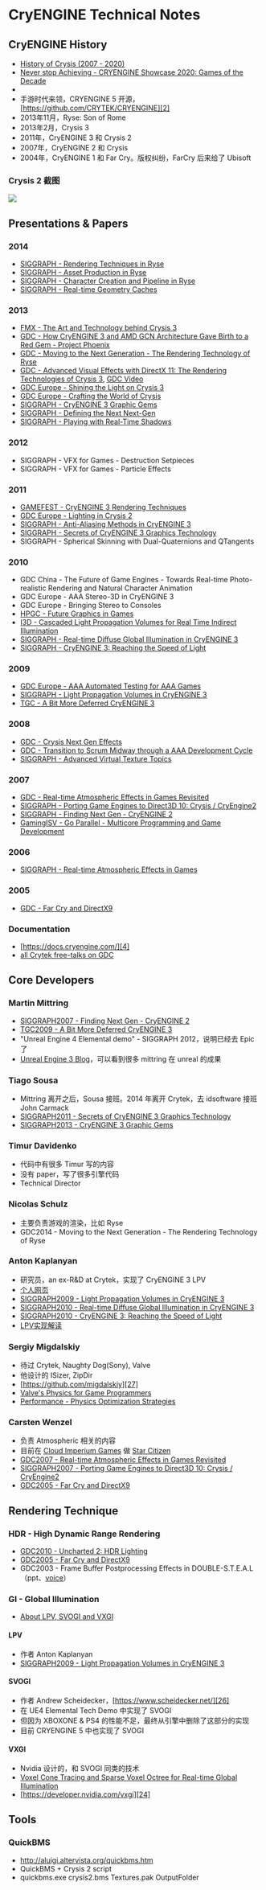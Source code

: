 # CryENGINE Technical Notes


## CryENGINE History

 * [History of Crysis (2007 - 2020)][1]
 * [Never stop Achieving - CRYENGINE Showcase 2020: Games of the Decade][30]
 * 
 * 手游时代来领，CRYENGINE 5 开源，[https://github.com/CRYTEK/CRYENGINE][2]
 * 2013年11月，Ryse: Son of Rome
 * 2013年2月，Crysis 3
 * 2011年，CryENGINE 3 和 Crysis 2
 * 2007年，CryENGINE 2 和 Crysis
 * 2004年，CryENGINE 1 和 Far Cry。版权纠纷，FarCry 后来给了 Ubisoft

### Crysis 2 截图

![](images/2020_08_08_cryengine_technical_notes/crysis2.png)


## Presentations & Papers

### 2014

 * [SIGGRAPH - Rendering Techniques in Ryse][45]
 * [SIGGRAPH - Asset Production in Ryse][44]
 * [SIGGRAPH - Character Creation and Pipeline in Ryse][46]
 * [SIGGRAPH - Real-time Geometry Caches][49]

### 2013

 * [FMX - The Art and Technology behind Crysis 3][14]
 * [GDC - How CryENGINE 3 and AMD GCN Architecture Gave Birth to a Red Gem - Project Phoenix][48]
 * [GDC - Moving to the Next Generation - The Rendering Technology of Ryse][15]
 * [GDC - Advanced Visual Effects with DirectX 11: The Rendering Technologies of Crysis 3][16], [GDC Video][17]
 * [GDC Europe - Shining the Light on Crysis 3][18]
 * [GDC Europe - Crafting the World of Crysis][47]
 * [SIGGRAPH - CryENGINE 3 Graphic Gems][19]
 * [SIGGRAPH - Defining the Next Next-Gen][31]
 * [SIGGRAPH - Playing with Real-Time Shadows][20]

### 2012

 * SIGGRAPH - VFX for Games - Destruction Setpieces
 * SIGGRAPH - VFX for Games - Particle Effects

### 2011

 * [GAMEFEST - CryENGINE 3 Rendering Techniques][10]
 * [GDC Europe - Lighting in Crysis 2][11]
 * [SIGGRAPH - Anti-Aliasing Methods in CryENGINE 3][12]
 * [SIGGRAPH - Secrets of CryENGINE 3 Graphics Technology][13]
 * SIGGRAPH - Spherical Skinning with Dual-Quaternions and QTangents

### 2010

 * GDC China - The Future of Game Engines - Towards Real-time Photo-realistic Rendering and Natural Character Animation
 * GDC Europe - AAA Stereo-3D in CryENGINE 3
 * GDC Europe - Bringing Stereo to Consoles
 * [HPGC - Future Graphics in Games][34]
 * [I3D - Cascaded Light Propagation Volumes for Real Time Indirect Illumination][8]
 * [SIGGRAPH - Real-time Diffuse Global Illumination in CryENGINE 3][33]
 * [SIGGRAPH - CryENGINE 3: Reaching the Speed of Light][9]

### 2009

 * [GDC Europe - AAA Automated Testing for AAA Games][41]
 * [SIGGRAPH - Light Propagation Volumes in CryENGINE 3][5]
 * [TGC - A Bit More Deferred CryENGINE 3][6]

### 2008

 * [GDC - Crysis Next Gen Effects][36]
 * [GDC - Transition to Scrum Midway through a AAA Development Cycle][40]
 * [SIGGRAPH - Advanced Virtual Texture Topics][32]

### 2007

 * [GDC - Real-time Atmospheric Effects in Games Revisited][42]
 * [SIGGRAPH - Porting Game Engines to Direct3D 10: Crysis / CryEngine2][35]
 * [SIGGRAPH - Finding Next Gen - CryENGINE 2][3]
 * [GamingISV - Go Parallel - Multicore Programming and Game Development][39]

### 2006

 * [SIGGRAPH - Real-time Atmospheric Effects in Games][38]

### 2005

 * [GDC - Far Cry and DirectX9][37]

### Documentation

 * [https://docs.cryengine.com/][4]
 * [all Crytek free-talks on GDC][7]


## Core Developers

### Martin Mittring

 * [SIGGRAPH2007 - Finding Next Gen - CryENGINE 2][3]
 * [TGC2009 - A Bit More Deferred CryENGINE 3][6]
 * "Unreal Engine 4 Elemental demo" - SIGGRAPH 2012，说明已经去 Epic 了
 * [Unreal Engine 3 Blog][54]，可以看到很多 mittring 在 unreal 的成果

### Tiago Sousa

 * Mittring 离开之后，Sousa 接班。2014 年离开 Crytek，去 idsoftware 接班 John Carmack
 * [SIGGRAPH2011 - Secrets of CryENGINE 3 Graphics Technology][13]
 * [SIGGRAPH2013 - CryENGINE 3 Graphic Gems][19]

### Timur Davidenko

 * 代码中有很多 Timur 写的内容
 * 没有 paper，写了很多引擎代码
 * Technical Director

### Nicolas Schulz

 * 主要负责游戏的渲染，比如 Ryse
 * GDC2014 - Moving to the Next Generation - The Rendering Technology of Ryse

### Anton Kaplanyan

 * 研究员，an ex-R&D at Crytek，实现了 CryENGINE 3 LPV
 * [个人网页][22]
 * [SIGGRAPH2009 - Light Propagation Volumes in CryENGINE 3][5]
 * [SIGGRAPH2010 - Real-time Diffuse Global Illumination in CryENGINE 3][33]
 * [SIGGRAPH2010 - CryENGINE 3: Reaching the Speed of Light][9]
 * [LPV实现解读][21]

### Sergiy Migdalskiy

 * 待过 Crytek, Naughty Dog(Sony), Valve
 * 他设计的 ISizer, ZipDir
 * [https://github.com/migdalskiy][27]
 * [Valve's Physics for Game Programmers][28]
 * [Performance - Physics Optimization Strategies][29]

### Carsten Wenzel

 * 负责 Atmospheric 相关的内容
 * 目前在 [Cloud Imperium Games][50] 做 [Star Citizen][51]
 * [GDC2007 - Real-time Atmospheric Effects in Games Revisited][42]
 * [SIGGRAPH2007 - Porting Game Engines to Direct3D 10: Crysis / CryEngine2][35]
 * [GDC2005 - Far Cry and DirectX9][37]


## Rendering Technique

### HDR - High Dynamic Range Rendering

 * [GDC2010 - Uncharted 2: HDR Lighting][52]
 * [GDC2005 - Far Cry and DirectX9][37]
 * GDC2003 - Frame Buffer Postprocessing Effects in DOUBLE-S.T.E.A.L（ppt、[voice][53]）

### GI - Global Illumination

 * [About LPV, SVOGI and VXGI][25]

#### LPV

 * 作者 Anton Kaplanyan
 * [SIGGRAPH2009 - Light Propagation Volumes in CryENGINE 3][5]

#### SVOGI

 * 作者 Andrew Scheidecker，[https://www.scheidecker.net/][26]
 * 在 UE4 Elemental Tech Demo 中实现了 SVOGI
 * 但因为 XBOXONE & PS4 的性能不足，最终从引擎中删除了这部分的实现
 * 目前 CRYENGINE 5 中也实现了 SVOGI

#### VXGI

 * Nvidia 设计的，和 SVOGI 同类的技术
 * [Voxel Cone Tracing and Sparse Voxel Octree for Real-time Global Illumination][23]
 * [https://developer.nvidia.com/vxgi][24]


## Tools

### QuickBMS

 * http://aluigi.altervista.org/quickbms.htm
 * QuickBMS + Crysis 2 script
 * quickbms.exe crysis2.bms Textures.pak OutputFolder


[1]:https://www.youtube.com/watch?v=43V16tXFE8g
[2]:https://github.com/CRYTEK/CRYENGINE
[3]:https://developer.amd.com/wordpress/media/2013/02/Chapter8-Mittring-Finding_NextGen_CryEngine2.pdf
[4]:https://docs.cryengine.com/
[5]:http://advances.realtimerendering.com/s2009/
[6]:https://www.slideserve.com/yama/a-bit-more-deferred-cryengine-3
[7]:https://www.gdcvault.com/search.php#&conference_id=&category=free&firstfocus=&keyword=Crytek
[8]:https://www.realtimerendering.com/blog/cascaded-light-propagation-volumes-for-indirect-illumination/
[9]:http://advances.realtimerendering.com/s2010/
[10]:https://www.slideshare.net/TiagoAlexSousa/cryengine-3-rendering-techniques
[11]:https://www.gdcvault.com/play/1014915/Lighting-in-Crysis
[12]:https://www.slideshare.net/TiagoAlexSousa/antialiasing-methods-in-cryengine-3
[13]:http://advances.realtimerendering.com/s2011/
[14]:https://www.slideshare.net/TiagoAlexSousa/the-art-and-technology-behind-crysis-3-fmx-2013
[15]:https://gdcvault.com/play/1020432/Moving-to-the-Next-Generation
[16]:https://www.slideshare.net/TiagoAlexSousa/rendering-technologies-from-crysis-3-gdc-2013
[17]:https://gdcvault.com/play/1017626/Advanced-Visual-Effects-with-DirectX
[18]:https://www.gdcvault.com/play/1019235/Shining-the-Light-on-Crysis
[19]:http://advances.realtimerendering.com/s2013/
[20]:https://www.realtimeshadows.com/sites/default/files/Playing%20with%20Real-Time%20Shadows_0.pdf
[21]:https://ericpolman.com/2016/06/28/light-propagation-volumes/
[22]:http://kaplanyan.com/
[23]:https://on-demand.gputechconf.com/gtc/2012/presentations/SB134-Voxel-Cone-Tracing-Octree-Real-Time-Illumination.pdf
[24]:https://developer.nvidia.com/vxgi
[25]:https://www.zhihu.com/question/28295455
[26]:https://www.scheidecker.net/
[27]:https://github.com/migdalskiy
[28]:https://www.youtube.com/watch?v=1RphLzpQiJY
[29]:http://media.steampowered.com/apps/valve/2015/Migdalskiy_Sergiy_Physics_Optimization_Strategies.pdf
[30]:https://www.youtube.com/watch?v=wGQWGAuNx6M
[31]:https://ia800902.us.archive.org/25/items/crytek_presentations/Ryse_ChrisEvans_Sigg.pdf
[32]:https://ia600902.us.archive.org/25/items/crytek_presentations/AdvVirtualTexTopics.ppt
[33]:https://ia800902.us.archive.org/25/items/crytek_presentations/GI_crytek.ppt
[34]:https://ia800902.us.archive.org/25/items/crytek_presentations/Notes.ppt
[35]:https://ia800902.us.archive.org/25/items/crytek_presentations/SIGGRAPH2007_CrysisDX10.ppt
[36]:https://ia800902.us.archive.org/25/items/crytek_presentations/GDC08_SousaT_CrysisEffects.ppt
[37]:https://ia800902.us.archive.org/25/items/crytek_presentations/GDC2005_FarCryAndDX9.ppt
[38]:https://ia800902.us.archive.org/25/items/crytek_presentations/SIGGRAPH2006_RealtimeAtmoFxInGames.ppt
[39]:https://ia800902.us.archive.org/25/items/crytek_presentations/MunichIntel_eng.ppt
[40]:https://ia600902.us.archive.org/25/items/crytek_presentations/ASoendergaardGDC08.ppt
[41]:https://ia800902.us.archive.org/25/items/crytek_presentations/AAA_Automated_testing.ppt
[42]:https://ia600902.us.archive.org/25/items/crytek_presentations/GDC2007_RealtimeAtmoFxInGamesRev.ppt
[43]:https://ia800902.us.archive.org/25/items/crytek_presentations/Ryse_SIGGRAPH_2014_Christopher%20Evans_Asset%20Production.pdf
[44]:https://ia800902.us.archive.org/25/items/crytek_presentations/Ryse_SIGGRAPH_2014_Christopher%20Evans_Asset%20Production.pdf
[45]:http://advances.realtimerendering.com/s2014/crytek/Sigg14_Schulz_Mader_Ryse_Rendering_Techniques.pptx
[46]:https://archive.org/download/crytek_presentations/Ryse_SIGGRAPH_2014_Lars%20Martinsson_Character%20Creation%20and%20Pipeline.pdf
[47]:https://archive.org/download/crytek_presentations/Crafting%20the%20World%20of%20Crysis.pptx
[48]:https://archive.org/download/crytek_presentations/Project%20Phoenix.pptx
[49]:https://slideplayer.com/slide/3432122/
[50]:https://cloudimperiumgames.com/
[51]:https://en.wikipedia.org/wiki/Star_Citizen
[52]:https://www.gdcvault.com/play/1012351/Uncharted-2-HDR
[53]:https://www.gdcvault.com/play/1022664/Frame-Buffer-Postprocessing-Effects-in
[54]:https://docs.unrealengine.com/udk/Three/ContentBlog.htm
